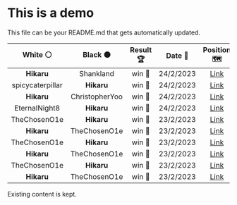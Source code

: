 # This is a demo

This file can be your README.md that gets automatically updated.

<!--START_SECTION:chessStats-->
<!-- Automatically generated with https://github.com/Balastrong/chess-stats-action -->

| White ⚪ | Black ⚫ | Result 🏆 | Date 📅 | Position 🗺️ |
|:---:|:---:|:---:|:---:|:---:|
| **Hikaru** | Shankland | win 🥇 | 24/2/2023 | <a href="http://www.ee.unb.ca/cgi-bin/tervo/fen.pl?select=k7/1p6/p5P1/3p2q1/3Q4/7P/PP4PK/8 b - -">Link</a> |
| spicycaterpillar | **Hikaru** | win 🥇 | 24/2/2023 | <a href="http://www.ee.unb.ca/cgi-bin/tervo/fen.pl?select=8/RP5p/4k1p1/8/6PP/P4n2/7r/7K w - -">Link</a> |
| **Hikaru** | ChristopherYoo | win 🥇 | 24/2/2023 | <a href="http://www.ee.unb.ca/cgi-bin/tervo/fen.pl?select=8/2bR1pkp/6p1/pR6/P7/1P4P1/5P1K/4r3 b - -">Link</a> |
| EternalNight8 | **Hikaru** | win 🥇 | 24/2/2023 | <a href="http://www.ee.unb.ca/cgi-bin/tervo/fen.pl?select=8/1k3p2/1n1p2p1/q2Pn3/1p2P3/1Pp4P/K7/1RQN1B2 w - -">Link</a> |
| TheChosenO1e | **Hikaru** | win 🥇 | 23/2/2023 | <a href="http://www.ee.unb.ca/cgi-bin/tervo/fen.pl?select=6k1/6b1/p5pp/P1Bb4/1Q6/2q5/4KP2/8 w - -">Link</a> |
| **Hikaru** | TheChosenO1e | win 🥇 | 23/2/2023 | <a href="http://www.ee.unb.ca/cgi-bin/tervo/fen.pl?select=2r5/1q1bkp1p/4pn1R/2PpQ3/P7/4PP2/1PB3P1/1K1R4 b - -">Link</a> |
| TheChosenO1e | **Hikaru** | win 🥇 | 23/2/2023 | <a href="http://www.ee.unb.ca/cgi-bin/tervo/fen.pl?select=8/6bk/p5p1/1p1n3p/1Pq1QP2/8/3B2PP/6K1 w - -">Link</a> |
| **Hikaru** | TheChosenO1e | win 🥇 | 23/2/2023 | <a href="http://www.ee.unb.ca/cgi-bin/tervo/fen.pl?select=r4r2/1n2pk2/2p2p1P/3pNQp1/1q1P2P1/1P1PP3/p7/K1R4R b - -">Link</a> |
| TheChosenO1e | **Hikaru** | win 🥇 | 23/2/2023 | <a href="http://www.ee.unb.ca/cgi-bin/tervo/fen.pl?select=8/8/8/4k3/2K1ppp1/8/8/8 w - -">Link</a> |
| **Hikaru** | TheChosenO1e | win 🥇 | 23/2/2023 | <a href="http://www.ee.unb.ca/cgi-bin/tervo/fen.pl?select=4k3/4p1rp/4p3/p1r1P2R/1p3R2/4P1P1/PPPK1P2/8 b - -">Link</a> |

<!--END_SECTION:chessStats-->

Existing content is kept.
